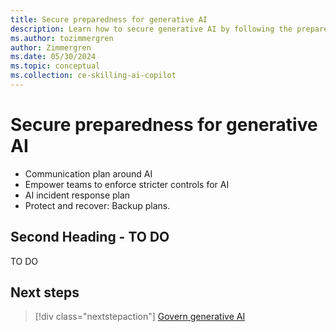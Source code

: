 ```yaml
---
title: Secure preparedness for generative AI
description: Learn how to secure generative AI by following the preparedness considerations and recommendations for generative AI.
ms.author: tozimmergren
author: Zimmergren
ms.date: 05/30/2024
ms.topic: conceptual
ms.collection: ce-skilling-ai-copilot
---
```


# Secure preparedness for generative AI

- Communication plan around AI
- Empower teams to enforce stricter controls for AI
- AI incident response plan
- Protect and recover: Backup plans.

## Second Heading - TO DO

TO DO

## Next steps

> [!div class="nextstepaction"]
> [Govern generative AI](./govern.md)
